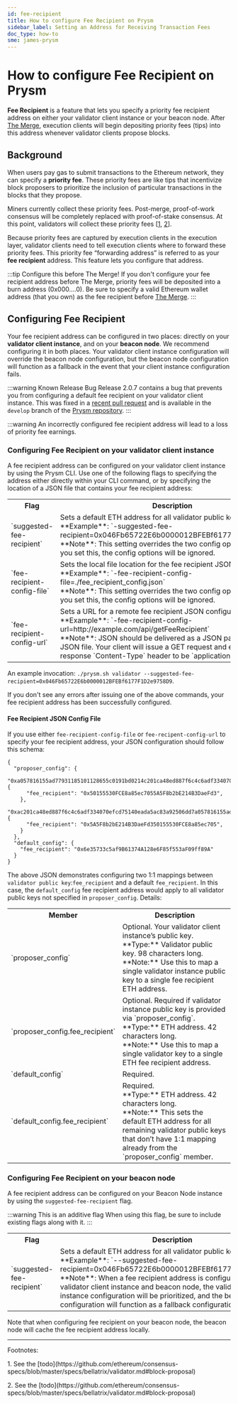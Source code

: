 ```yaml
---
id: fee-recipient
title: How to configure Fee Recipient on Prysm
sidebar_label: Setting an Address for Receiving Transaction Fees
doc_type: how-to
sme: james-prysm
---
```


# How to configure Fee Recipient on Prysm

**Fee Recipient** is a feature that lets you specify a priority fee recipient address on either your validator client instance or your beacon node. After [The Merge](https://ethereum.org/en/upgrades/merge/), execution clients will begin depositing priority fees (tips) into this address whenever validator clients propose blocks.

## Background
When users pay gas to submit transactions to the Ethereum network, they can specify a **priority fee**. These priority fees are like tips that incentivize block proposers to prioritize the inclusion of particular transactions in the blocks that they propose.

Miners currently collect these priority fees. Post-merge, proof-of-work consensus will be completely replaced with proof-of-stake consensus. At this point, validators will collect these priority fees [<a href='#footnote-1'>1</a>, <a href='#footnote-2'>2</a>].

Because priority fees are captured by execution clients in the execution layer, validator clients need to tell execution clients where to forward these priority fees. This priority fee “forwarding address” is referred to as your **fee recipient** address. This feature lets you configure that address.

:::tip Configure this before The Merge!
If you don't configure your fee recipient address before The Merge, priority fees will be deposited into a burn address (0x000....0). Be sure to specify a valid Ethereum wallet address (that you own) as the fee recipient before [The Merge]([https://ethereum.org/en/upgrades/merge/](https://ethereum.org/en/upgrades/merge/)).
:::


## Configuring Fee Recipient

Your fee recipient address can be configured in two places: directly on your **validator client instance**, and on your **beacon node**. We recommend configuring it in both places. Your validator client instance configuration will override the beacon node configuration, but the beacon node configuration will function as a fallback in the event that your client instance configuration fails.

:::warning Known Release Bug
Release 2.0.7 contains a bug that prevents you from configuring a default fee recipient on your validator client instance. This was fixed in a [recent pull request](https://github.com/prysmaticlabs/prysm/pull/10555) and is available in the `develop` branch of the [Prysm repository](https://github.com/prysmaticlabs/prysm).
:::

:::warning An incorrectly configured fee recipient address will lead to a loss of priority fee earnings.


### Configuring Fee Recipient on your validator client instance

A fee recipient address can be configured on your validator client instance by using the Prysm CLI. Use one of the following flags to specifying the address either directly within your CLI command, or by specifying the location of a JSON file that contains your fee recipient address:

<table>
  <tr>
    <th>Flag</th>
    <th>Description</th>
  </tr>
  <tr>
    <td>`suggested-fee-recipient`</td>
    <td>
    Sets a default ETH address for all validator public keys. <br> 
    **Example**: `-suggested-fee-recipient=0x046Fb65722E6b0000012BFEBf6177F1D2e9758D9` <br> 
    **Note**: This setting overrides the two config options below. If you set this, the config options will be ignored.
    </td>
  </tr>
  <tr>
    <td>`fee-recipient-config-file`</td>
    <td>
    Sets the local file location for the fee recipient JSON configuration. <br> 
    **Example**: `-fee-recipient-config-file=./fee_recipient_config.json` <br> 
    **Note**: This setting overrides the two config options below. If you set this, the config options will be ignored.
    </td>
  </tr>
  <tr>
    <td>`fee-recipient-config-url`</td>
    <td>
    Sets a URL for a remote fee recipient JSON configuration.  <br> 
    **Example**: `-fee-recipient-config-url=http://example.com/api/getFeeRecipient` <br> 
    **Note**: JSON should be delivered as a JSON payload, not as a JSON file. Your client will issue a GET request and expects the response `Content-Type` header to be `application/json`.
    </td>
  </tr>
</table>

An example invocation: `./prysm.sh validator --suggested-fee-recipient=0x046Fb65722E6b0000012BFEBf6177F1D2e9758D9`. 

If you don't see any errors after issuing one of the above commands, your fee recipient address has been successfully configured.


#### Fee Recipient JSON Config File

If you use either `fee-recipient-config-file` or `fee-recipent-config-url` to specify your fee recipient address, your JSON configuration should follow this schema:

```
{
  "proposer_config": {
    "0xa057816155ad77931185101128655c0191bd0214c201ca48ed887f6c4c6adf334070efcd75140eada5ac83a92506dd7a": {
      "fee_recipient": "0x50155530FCE8a85ec7055A5F8b2bE214B3DaeFd3",
    },
    "0xac201ca48ed887f6c4c6adf334070efcd75140eada5ac83a92506dd7a057816155ad77931185101128655c0191bd0214": {
      "fee_recipient": "0x5A5F8b2bE214B3DaeFd350155530FCE8a85ec705",
    }
  },
  "default_config": {
    "fee_recipient": "0x6e35733c5af9B61374A128e6F85f553aF09ff89A"
  }
}
```

The above JSON demonstrates configuring two 1:1 mappings between `validator public key`:`fee_recipient` and a default `fee_recipient`. In this case, the `default_config` fee recipient address would apply to all validator public keys not specified in `proposer_config`. Details:

<table>
  <tr>
    <th>Member</th>
    <th>Description</th>
  </tr>
  <tr>
    <td>`proposer_config`</td>
    <td>
    Optional. Your validator client instance’s public key. <br> 
    **Type:** Validator public key. 98 characters long.<br> 
    **Note:** Use this to map a single validator instance public key to a single fee recipient ETH address.
    </td>
  </tr>
  <tr>
    <td>`proposer_config.fee_recipient`</td>
    <td>
    Optional. Required if validator instance public key is provided via `proposer_config`.  <br> 
    **Type:** ETH address. 42 characters long. <br> 
    **Note:** Use this to map a single validator key to a single ETH fee recipient address.
    </td>
  </tr>
  <tr>
    <td>`default_config`</td>
    <td>
    Required. 
    </td>
  </tr>
  <tr>
    <td>`default_config.fee_recipient`</td>
    <td>
    Required.<br> 
    **Type:** ETH address. 42 characters long. <br> 
    **Note:** This sets the default ETH address for all remaining validator public keys that don’t have 1:1 mapping already from the `proposer_config` member.
    </td>
  </tr>
</table>


### Configuring Fee Recipient on your beacon node

A fee recipient address can be configured on your Beacon Node instance by using the `suggested-fee-recipient` flag.

:::warning This is an additive flag
When using this flag, be sure to include existing flags along with it.
:::


<table>
  <tr>
    <th>Flag</th>
    <th>Description</th>
  </tr>
  <tr>
    <td>`suggested-fee-recipient`</td>
    <td>
    Sets a default ETH address for all validator public keys. <br> 
    **Example**: `--suggested-fee-recipient=0x046Fb65722E6b0000012BFEBf6177F1D2e9758D9` <br> 
    **Note**: When a fee recipient address is configured on both the validator client instance and beacon node, the validator client instance configuration will be prioritized, and the beacon node configuration will function as a fallback configuration.
    </td>
  </tr>
</table>

Note that when configuring fee recipient on your beacon node, the beacon node will cache the fee recipient address locally.



------------------

Footnotes:

<p id="footnote-1">1.</span> See the [todo](https://github.com/ethereum/consensus-specs/blob/master/specs/bellatrix/validator.md#block-proposal)
<p id="footnote-2">2.</span> See the [todo](https://github.com/ethereum/consensus-specs/blob/master/specs/bellatrix/validator.md#block-proposal)


